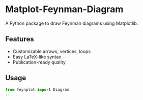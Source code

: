 # Matplot-Feynman-Diagram

A Python package to draw Feynman diagrams using Matplotlib.

## Features

- Customizable arrows, vertices, loops
- Easy LaTeX-like syntax
- Publication-ready quality

## Usage

```python
from feynplot import Diagram
...
